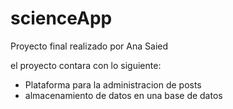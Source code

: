 # scienceApp

Proyecto final realizado por Ana Saied

el proyecto contara con lo siguiente:

- Plataforma para la administracion de posts
- almacenamiento de datos en una base de datos

